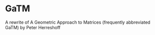 # GaTM
A rewrite of A Geometric Approach to Matrices (frequently abbreviated GaTM) by Peter Herreshoff

